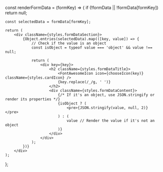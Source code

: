const renderFormData = (formKey) => {
    if (!formData || !formData[formKey]) return null;

    const selectedData = formData[formKey];

    return (
        <div className={styles.formDataSection}>
            {Object.entries(selectedData).map(([key, value]) => {
                // Check if the value is an object
                const isObject = typeof value === 'object' && value !== null;

                return (
                    <div key={key}>
                        <h2 className={styles.formDataTitle}>
                            <FontAwesomeIcon icon={chooseIcon(key)} className={styles.cardIcon} />
                            {key.replace(/_/g, ' ')}
                        </h2>
                        <div className={styles.formDataContent}>
                            {/* If it's an object, use JSON.stringify or render its properties */}
                            {isObject ? (
                                <pre>{JSON.stringify(value, null, 2)}</pre>
                            ) : (
                                value // Render the value if it's not an object
                            )}
                        </div>
                    </div>
                );
            })}
        </div>
    );
};
